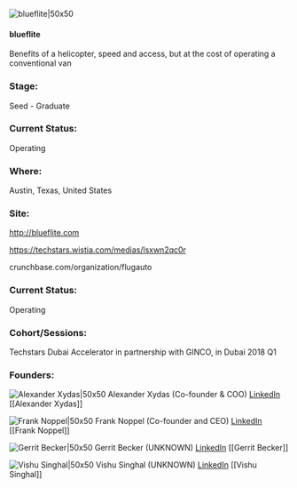

![blueflite|50x50](https://apimg.techstars.com/connect/images/image_files/5ab0cbd2c9aec76921000036/original/Icon_blue_PNG-01.png)

#### blueflite
Benefits of a helicopter, speed and access, but at the cost of operating a conventional van

### Stage: 
Seed - Graduate 

### Current Status: 
Operating

### Where:
Austin, Texas, United States

### Site:
http://blueflite.com

https://techstars.wistia.com/medias/lsxwn2qc0r

crunchbase.com/organization/flugauto

### Current Status: 
Operating

### Cohort/Sessions: 
Techstars Dubai Accelerator in partnership with GINCO, in Dubai 2018 Q1

### Founders: 

![Alexander Xydas|50x50](https://apimg.techstars.com/connect/images/image_files/6249b02b1d115c14cc85f684/original/Alexander_Headshot_3.jpg) Alexander Xydas (Co-founder & COO) [LinkedIn](https://linkedin.com/in/alexanderxydas) [[Alexander Xydas]]

![Frank Noppel|50x50](http://s3.amazonaws.com/ts-accel-connect-uploads/images/image_files/5a686b509c66a91d7b000003/original/Photo_on_2018-01-23_at_12.08_PM.jpg) Frank Noppel (Co-founder and CEO) [LinkedIn](https://linkedin.com/in/franknoppel) [[Frank Noppel]]

![Gerrit Becker|50x50](https://apimg.techstars.com/connect/images/image_files/5a60ede89c66a97728000087/original/Gerrit_Becker__originalSize_.jpg) Gerrit Becker (UNKNOWN) [LinkedIn](https://linkedin.com/in/dr-gerrit-becker-33619757) [[Gerrit Becker]]

![Vishu Singhal|50x50](https://apimg.techstars.com/connect/images/image_files/5a62f75dc9aec74864000085/original/Vishu_Singhal_photo.jpg) Vishu Singhal (UNKNOWN) [LinkedIn](https://linkedin.com/in/singhalvishu) [[Vishu Singhal]]



